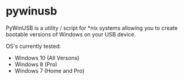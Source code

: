 # pywinusb

PyWinUSB is a utility / script for *nix systems allowing you to create bootable versions of Windows on your USB device.

OS's currently tested:

- Windows 10 (All Versons)
- Windows 8 (Pro)
- Windows 7 (Home and Pro)
